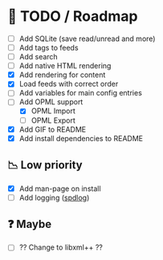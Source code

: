 # :page_with_curl: TODO / Roadmap
* [ ] Add SQLite (save read/unread and more)
* [ ] Add tags to feeds
* [ ] Add search
* [ ] Add native HTML rendering
* [x] Add rendering for content
* [x] Load feeds with correct order
* [ ] Add variables for main config entries
* [ ] Add OPML support
  * [x] OPML Import
  * [ ] OPML Export
* [x] Add GIF to README
* [x] Add install dependencies to README

## :chart_with_downwards_trend: Low priority
* [x] Add man-page on install
* [ ] Add logging ([spdlog](https://github.com/gabime/spdlog))

## :question: Maybe
* [ ] ?? Change to libxml++ ??


